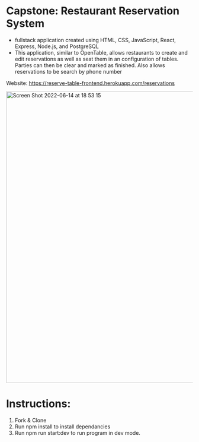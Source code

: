 # Capstone: Restaurant Reservation System

- fullstack application created using HTML, CSS, JavaScript, React, Express, Node.js, and PostgreSQL
- This application, similar to OpenTable, allows restaurants to create and edit reservations as well as seat them in an configuration of tables.  Parties can then be clear and marked as finished.  Also allows reservations to be search by phone number


Website: https://reserve-table-frontend.herokuapp.com/reservations

<img width="785" alt="Screen Shot 2022-06-14 at 18 53 15" src="https://user-images.githubusercontent.com/75479975/173633240-c163e0e1-474c-4492-b478-bd5976da4e09.png">

# Instructions:
1. Fork & Clone
2. Run npm install to install dependancies
3. Run npm run start:dev to run program in dev mode. 